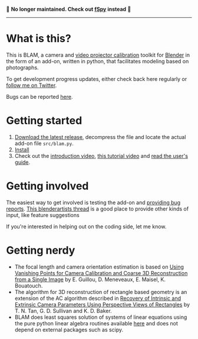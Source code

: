 🚨 __No longer maintained. Check out [fSpy](https://fspy.io) instead__ 🚨

---

# What is this?

This is BLAM, a camera and [video projector calibration](https://github.com/stuffmatic/blam/wiki/Video-Projector-Calibration) toolkit for [Blender](http://www.blender.org) in the form of an add-on, written in python, that facilitates modeling based on photographs.

To get development progress updates, either check back here regularly or [follow me on Twitter](http://www.twitter.com/stuffmatic).

Bugs can be reported [here](https://github.com/stuffmatic/blam/issues). 

# Getting started 

1. [Download the latest release](https://github.com/stuffmatic/blam/releases), decompress the file and locate the actual add-on file ```src/blam.py```.
2. [Install](http://wiki.blender.org/index.php/Doc:2.6/Manual/Extensions/Python/Add-Ons)
3. Check out the [introduction video](https://vimeo.com/35153437), [this tutorial video](https://vimeo.com/35421849) and [read the user's guide](https://github.com/stuffmatic/blam/wiki/User%27s-guide).

# Getting involved

The easiest way to get involved is testing the add-on and [providing bug reports](https://github.com/stuffmatic/blam/issues). [This blenderartists thread](http://blenderartists.org/forum/showthread.php?243370-Addon-Camera-matching-add-on-for-modeling-based-on-photographs&highlight=blam+camera) is a good place to provide other kinds of input, like feature suggestions

If you're interested in helping out on the coding side, let me know. 

# Getting nerdy

* The focal length and camera orientation estimation is based on [Using Vanishing Points for Camera Calibration and Coarse 3D Reconstruction from a Single Image](http://www.irisa.fr/prive/kadi/Reconstruction/paper.ps.gz) by E. Guillou, D. Meneveaux, E. Maisel, K. Bouatouch. 
* The algorithm for 3D reconstruction of rectangle based geometry is an extension of the AC algorithm described in [Recovery of Intrinsic and Extrinsic Camera Parameters Using Perspective Views of Rectangles](http://www.bmva.org/bmvc/1995/bmvc-95-017.pdf) by T. N. Tan, G. D. Sullivan and K. D. Baker. 
* BLAM does least squares solution of systems of linear equations using the pure python linear algebra routines available [here](http://users.rcn.com/python/download/python.htm) and does not depend on external packages such as scipy. 
